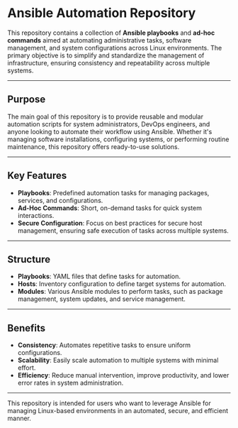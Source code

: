 # Ansible Automation Repository

This repository contains a collection of **Ansible playbooks** and **ad-hoc commands** aimed at automating administrative tasks, software management, and system configurations across Linux environments. The primary objective is to simplify and standardize the management of infrastructure, ensuring consistency and repeatability across multiple systems.

---

## Purpose

The main goal of this repository is to provide reusable and modular automation scripts for system administrators, DevOps engineers, and anyone looking to automate their workflow using Ansible. Whether it's managing software installations, configuring systems, or performing routine maintenance, this repository offers ready-to-use solutions.

---

## Key Features

- **Playbooks**: Predefined automation tasks for managing packages, services, and configurations.
- **Ad-Hoc Commands**: Short, on-demand tasks for quick system interactions.
- **Secure Configuration**: Focus on best practices for secure host management, ensuring safe execution of tasks across multiple systems.

---

## Structure

- **Playbooks**: YAML files that define tasks for automation.
- **Hosts**: Inventory configuration to define target systems for automation.
- **Modules**: Various Ansible modules to perform tasks, such as package management, system updates, and service management.

---

## Benefits

- **Consistency**: Automates repetitive tasks to ensure uniform configurations.
- **Scalability**: Easily scale automation to multiple systems with minimal effort.
- **Efficiency**: Reduce manual intervention, improve productivity, and lower error rates in system administration.

---

This repository is intended for users who want to leverage Ansible for managing Linux-based environments in an automated, secure, and efficient manner.

